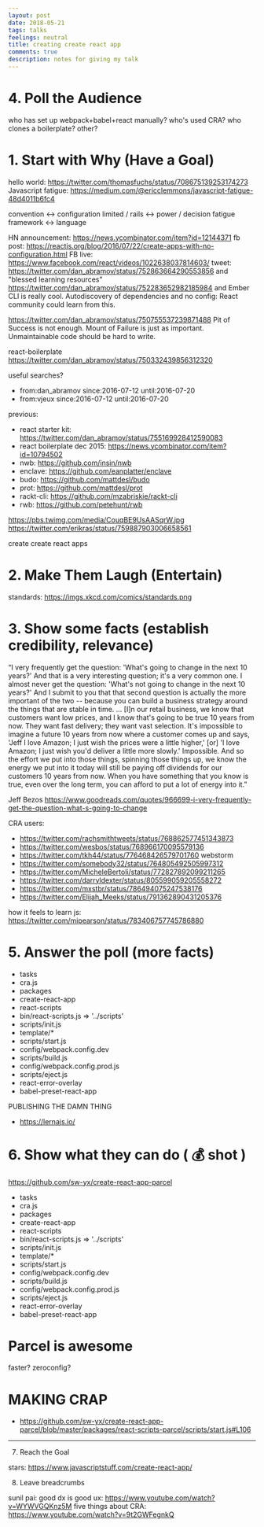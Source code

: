 ```yaml
---
layout: post
date: 2018-05-21
tags: talks
feelings: neutral
title: creating create react app
comments: true
description: notes for giving my talk
---
```


# 4. Poll the Audience

who has set up webpack+babel+react manually?
who's used CRA?
who clones a boilerplate? other?

# 1. Start with Why (Have a Goal)

hello world: https://twitter.com/thomasfuchs/status/708675139253174273
Javascript fatigue: https://medium.com/@ericclemmons/javascript-fatigue-48d4011b6fc4

convention <-> configuration
limited / rails <-> power / decision fatigue
framework <-> language

HN announcement: https://news.ycombinator.com/item?id=12144371
fb post: https://reactjs.org/blog/2016/07/22/create-apps-with-no-configuration.html
FB live: https://www.facebook.com/react/videos/1022638037814603/
tweet: https://twitter.com/dan_abramov/status/752863664290553856 and "blessed learning resources" https://twitter.com/dan_abramov/status/752283652982185984 and 
Ember CLI is really cool. Autodiscovery of dependencies and no config: React community could learn from this.

https://twitter.com/dan_abramov/status/750755537239871488
Pit of Success is not enough. Mount of Failure is just as important. Unmaintainable code should be hard to write.

react-boilerplate https://twitter.com/dan_abramov/status/750332439856312320

useful searches?

- from:dan_abramov since:2016-07-12 until:2016-07-20
- from:vjeux since:2016-07-12 until:2016-07-20

previous:

- react starter kit: https://twitter.com/dan_abramov/status/755169928412590083
- react boilerplate dec 2015: https://news.ycombinator.com/item?id=10794502
- nwb: https://github.com/insin/nwb
- enclave: https://github.com/eanplatter/enclave
- budo: https://github.com/mattdesl/budo
- prot: https://github.com/mattdesl/prot
- rackt-cli: https://github.com/mzabriskie/rackt-cli
- rwb: https://github.com/petehunt/rwb


https://pbs.twimg.com/media/CouqBE9UsAASqrW.jpg
https://twitter.com/erikras/status/759887903006658561

create create react apps

# 2. Make Them Laugh (Entertain)

standards: https://imgs.xkcd.com/comics/standards.png

# 3. Show some facts (establish credibility, relevance)

“I very frequently get the question: 'What's going to change in the next 10 years?' And that is a very interesting question; it's a very common one. I almost never get the question: 'What's not going to change in the next 10 years?' And I submit to you that that second question is actually the more important of the two -- because you can build a business strategy around the things that are stable in time. ... [I]n our retail business, we know that customers want low prices, and I know that's going to be true 10 years from now. They want fast delivery; they want vast selection. It's impossible to imagine a future 10 years from now where a customer comes up and says, 'Jeff I love Amazon; I just wish the prices were a little higher,' [or] 'I love Amazon; I just wish you'd deliver a little more slowly.' Impossible. And so the effort we put into those things, spinning those things up, we know the energy we put into it today will still be paying off dividends for our customers 10 years from now. When you have something that you know is true, even over the long term, you can afford to put a lot of energy into it.”
 
Jeff Bezos https://www.goodreads.com/quotes/966699-i-very-frequently-get-the-question-what-s-going-to-change

CRA users:
- https://twitter.com/rachsmithtweets/status/768862577451343873
- https://twitter.com/wesbos/status/768966170095579136
- https://twitter.com/tkh44/status/776468426579701760 webstorm
- https://twitter.com/somebody32/status/764805492505997312
- https://twitter.com/MicheleBertoli/status/772827892099211265
- https://twitter.com/darryldexter/status/805599059205558272
- https://twitter.com/mxstbr/status/786494075247538176
- https://twitter.com/Elijah_Meeks/status/791362890431205376

how it feels to learn js: https://twitter.com/mipearson/status/783406757745786880


# 5. Answer the poll (more facts)

- tasks
 - cra.js
- packages
 - create-react-app
 - react-scripts
  - bin/react-scripts.js => '../scripts'
  - scripts/init.js
  - template/*
  - scripts/start.js
  - config/webpack.config.dev
  - scripts/build.js
  - config/webpack.config.prod.js
  - scripts/eject.js
 - react-error-overlay
 - babel-preset-react-app
 
PUBLISHING THE DAMN THING

- https://lernajs.io/

# 6. Show what they can do ( 💰 shot )

https://github.com/sw-yx/create-react-app-parcel

- tasks
 - cra.js
- packages
 - create-react-app
 - react-scripts
  - bin/react-scripts.js => '../scripts'
  - scripts/init.js
  - template/*
  - scripts/start.js
  - config/webpack.config.dev
  - scripts/build.js
  - config/webpack.config.prod.js
  - scripts/eject.js
 - react-error-overlay
 - babel-preset-react-app

# Parcel is awesome

faster?
zeroconfig?

# MAKING CRAP

- https://github.com/sw-yx/create-react-app-parcel/blob/master/packages/react-scripts-parcel/scripts/start.js#L106

--- 

7. Reach the Goal

stars: https://www.javascriptstuff.com/create-react-app/

8. Leave breadcrumbs

sunil pai: good dx is good ux: https://www.youtube.com/watch?v=WYWVGQKnz5M
five things about CRA: https://www.youtube.com/watch?v=9t2GWFegnkQ

